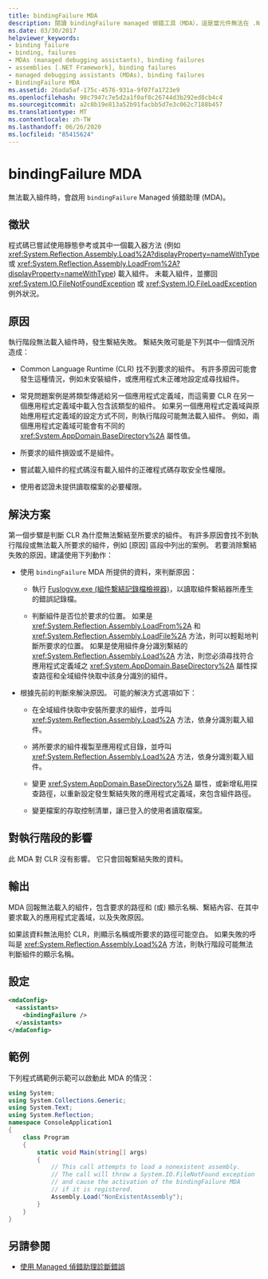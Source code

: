 ```yaml
---
title: bindingFailure MDA
description: 閱讀 bindingFailure managed 偵錯工具（MDA），這是當元件無法在 .NET 中載入時啟動的。
ms.date: 03/30/2017
helpviewer_keywords:
- binding failure
- binding, failures
- MDAs (managed debugging assistants), binding failures
- assemblies [.NET Framework], binding failures
- managed debugging assistants (MDAs), binding failures
- BindingFailure MDA
ms.assetid: 26ada5af-175c-4576-931a-9f07fa1723e9
ms.openlocfilehash: 98c7947c7e5d2a1f0af8c26744d3b292ed8cb4c4
ms.sourcegitcommit: a2c8b19e813a52b91facbb5d7e3c062c7188b457
ms.translationtype: MT
ms.contentlocale: zh-TW
ms.lasthandoff: 06/26/2020
ms.locfileid: "85415624"
---
```

# <a name="bindingfailure-mda"></a>bindingFailure MDA

無法載入組件時，會啟用 `bindingFailure` Managed 偵錯助理 (MDA)。

## <a name="symptoms"></a>徵狀

程式碼已嘗試使用靜態參考或其中一個載入器方法 (例如 <xref:System.Reflection.Assembly.Load%2A?displayProperty=nameWithType> 或 <xref:System.Reflection.Assembly.LoadFrom%2A?displayProperty=nameWithType>) 載入組件。 未載入組件，並擲回 <xref:System.IO.FileNotFoundException> 或 <xref:System.IO.FileLoadException> 例外狀況。

## <a name="cause"></a>原因

執行階段無法載入組件時，發生繫結失敗。 繫結失敗可能是下列其中一個情況所造成：

- Common Language Runtime (CLR) 找不到要求的組件。 有許多原因可能會發生這種情況，例如未安裝組件，或應用程式未正確地設定成尋找組件。

- 常見問題案例是將類型傳遞給另一個應用程式定義域，而這需要 CLR 在另一個應用程式定義域中載入包含該類型的組件。 如果另一個應用程式定義域與原始應用程式定義域的設定方式不同，則執行階段可能無法載入組件。 例如，兩個應用程式定義域可能會有不同的 <xref:System.AppDomain.BaseDirectory%2A> 屬性值。

- 所要求的組件損毀或不是組件。

- 嘗試載入組件的程式碼沒有載入組件的正確程式碼存取安全性權限。

- 使用者認證未提供讀取檔案的必要權限。

## <a name="resolution"></a>解決方案

第一個步驟是判斷 CLR 為什麼無法繫結至所要求的組件。 有許多原因會找不到執行階段或無法載入所要求的組件，例如 [原因] 區段中列出的案例。 若要消除繫結失敗的原因，建議使用下列動作：

- 使用 `bindingFailure` MDA 所提供的資料，來判斷原因：

  - 執行 [Fuslogvw.exe (組件繫結記錄檔檢視器)](../tools/fuslogvw-exe-assembly-binding-log-viewer.md)，以讀取組件繫結器所產生的錯誤記錄檔。

  - 判斷組件是否位於要求的位置。 如果是 <xref:System.Reflection.Assembly.LoadFrom%2A> 和 <xref:System.Reflection.Assembly.LoadFile%2A> 方法，則可以輕鬆地判斷所要求的位置。 如果是使用組件身分識別繫結的 <xref:System.Reflection.Assembly.Load%2A> 方法，則您必須尋找符合應用程式定義域之 <xref:System.AppDomain.BaseDirectory%2A> 屬性探查路徑和全域組件快取中該身分識別的組件。

- 根據先前的判斷來解決原因。 可能的解決方式選項如下：

  - 在全域組件快取中安裝所要求的組件，並呼叫 <xref:System.Reflection.Assembly.Load%2A> 方法，依身分識別載入組件。

  - 將所要求的組件複製至應用程式目錄，並呼叫 <xref:System.Reflection.Assembly.Load%2A> 方法，依身分識別載入組件。

  - 變更 <xref:System.AppDomain.BaseDirectory%2A> 屬性，或新增私用探查路徑，以重新設定發生繫結失敗的應用程式定義域，來包含組件路徑。

  - 變更檔案的存取控制清單，讓已登入的使用者讀取檔案。

## <a name="effect-on-the-runtime"></a>對執行階段的影響

此 MDA 對 CLR 沒有影響。 它只會回報繫結失敗的資料。

## <a name="output"></a>輸出

MDA 回報無法載入的組件，包含要求的路徑和 (或) 顯示名稱、繫結內容、在其中要求載入的應用程式定義域，以及失敗原因。

如果該資料無法用於 CLR，則顯示名稱或所要求的路徑可能空白。 如果失敗的呼叫是 <xref:System.Reflection.Assembly.Load%2A> 方法，則執行階段可能無法判斷組件的顯示名稱。

## <a name="configuration"></a>設定

```xml
<mdaConfig>
  <assistants>
    <bindingFailure />
  </assistants>
</mdaConfig>
```

## <a name="example"></a>範例

下列程式碼範例示範可以啟動此 MDA 的情況：

```csharp
using System;
using System.Collections.Generic;
using System.Text;
using System.Reflection;
namespace ConsoleApplication1
{
    class Program
    {
        static void Main(string[] args)
        {
            // This call attempts to load a nonexistent assembly.
            // The call will throw a System.IO.FileNotFound exception
            // and cause the activation of the bindingFailure MDA
            // if it is registered.
            Assembly.Load("NonExistentAssembly");
        }
    }
}
```

## <a name="see-also"></a>另請參閱

- [使用 Managed 偵錯助理診斷錯誤](diagnosing-errors-with-managed-debugging-assistants.md)
